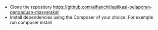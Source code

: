 -   Clone the repository https://github.com/alfianchii/aplikasi-pelaporan-pengaduan-masyarakat
-   Install dependencies using the Composer of your choice. For example run composer install
